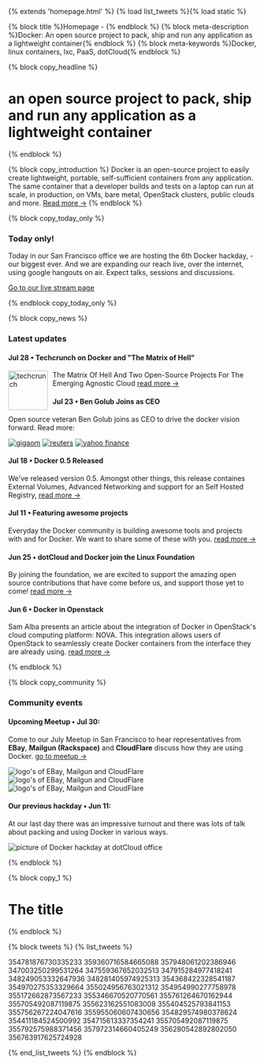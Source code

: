 ﻿{% extends 'homepage.html' %}
{% load list_tweets %}{% load static %}

{% block title %}Homepage - {% endblock %}
{% block meta-description %}Docker: An open source project to pack, ship and run any application as a lightweight container{% endblock %}
{% block meta-keywords %}Docker, linux containers, lxc, PaaS, dotCloud{% endblock %}

{% block copy_headline %}

# an open source project to pack, ship and run any application as a lightweight container #

{% endblock %}


{% block copy_introduction %}
Docker is an open-source project to easily create lightweight, portable, self-sufficient containers from any application.
    The same container that a developer builds and tests on a laptop can run at scale, in production, on VMs, bare metal,
    OpenStack clusters, public clouds and more. <span class="read-more"><a href="{% url 'about' %}" title="About Docker">Read more -></a></span>
{% endblock %}

{% block copy_today_only %}
### Today only!
Today in our San Francisco office we are hosting the 6th Docker hackday, - our biggest ever. And we are expanding our
    reach live, over the internet, using google hangouts on air. Expect talks, sessions and discussions.

<a href="{% url 'live' %}" class="btn btn-large btn-primary secondary-action-button" title="TODAY only: Got to our live stream!">Go to our live stream page</a>

{% endblock copy_today_only %}

{% block copy_news %}
### Latest updates

#### Jul 28 • Techcrunch on Docker and "The Matrix of Hell"
[<img width="80px" style="float:left;margin-right:10px;" src="{% static 'img/homepage/techcrunch.png' %}" alt="techcrunch">](http://techcrunch.com/2013/07/28/the-matrix-of-hell-and-two-open-source-projects-for-the-emerging-agnostic-cloud/) The Matrix Of Hell And Two Open-Source Projects For The Emerging Agnostic Cloud 
<span class="read-more"><a href="http://techcrunch.com/2013/07/28/the-matrix-of-hell-and-two-open-source-projects-for-the-emerging-agnostic-cloud/" target="_blank">read more -></a></span>

#### Jul 23 • Ben Golub Joins as CEO
Open source veteran Ben Golub joins as CEO to drive the docker vision forward. Read more:

[<img src="{% static 'img/homepage/gigaom.png' %}" alt="gigaom">](http://gigaom.com/2013/07/23/paas-pioneer-dotcloud-gets-new-ceo-in-industry-vet-ben-golub/)
[<img src="{% static 'img/homepage/reuters.png' %}" alt="reuters">](http://www.reuters.com/article/2013/07/23/ca-dotcloud-idUSnBw235523a+100+BSW20130723)
[<img src="{% static 'img/homepage/yahoo.png' %}" alt="yahoo finance">](http://finance.yahoo.com/news/dotcloud-appoints-ben-golub-chief-133000939.html)

#### Jul 18 • Docker 0.5 Released
We've released version 0.5. Amongst other things, this release containes External Volumes, Advanced Networking and
    support for an Self Hosted Registry,
    <span class="read-more"><a href="http://blog.docker.io/2013/07/docker-0-5-0-external-volumes-advanced-networking-self-hosted-registry/">read more -></a></span>

#### Jul 11 • Featuring awesome projects
Everyday the Docker community is building awesome tools and projects with and for Docker. We want to share some of these with you.
    <span class="read-more"><a href="http://blog.docker.io/2013/07/docker-projects-from-the-docker-community/">read more -></a></span>

#### Jun 25 • dotCloud and Docker join the Linux Foundation
By joining the foundation, we are excited to support the amazing open source contributions that have come before us, and support those yet to come!
    <span class="read-more"><a href="http://blog.docker.io/2013/06/dotcloud-and-docker-join-the-linux-foundation/">read more -></a></span>

#### Jun 6 • Docker in Openstack
Sam Alba presents an article about the integration of Docker in OpenStack's cloud computing platform: NOVA. This integration
    allows users of OpenStack to seamlessly create Docker containers from the interface they are already using.
    <span class="read-more"><a href="http://blog.docker.io/2013/06/openstack-docker-manage-linux-containers-with-nova/">read more -></a></span>

{% endblock %}


{% block copy_community %}
### Community events

#### Upcoming Meetup • Jul 30:
Come to our July Meetup in San Francisco to hear representatives from **EBay**, **Mailgun (Rackspace)** and **CloudFlare**
    discuss how they are using Docker.
    <span class="read-more"><a href="http://www.meetup.com/Docker-meetups/">go to meetup -></a></span>

<img src="{% static 'img/homepage/ebay.png' %}" title="logo's of EBay, Mailgun and CloudFlare">
<img src="{% static 'img/homepage/mailgun.png' %}" title="logo's of EBay, Mailgun and CloudFlare">
<img src="{% static 'img/homepage/cloudflare.png' %}" title="logo's of EBay, Mailgun and CloudFlare">


#### Our previous hackday • Jun 11:
At our last day there was an impressive turnout and there was lots of talk about packing and using Docker in various
    ways.


<img src="{% static 'img/homepage/hackday_june_2013_brighter_400px.png' %}" alt="picture of Docker hackday at dotCloud office">

{% endblock %}


{% block copy_1 %}

# The title #

{% endblock %}


{% block tweets %}
{% list_tweets %}

354781876730335233
359360716584665088
357948061202386946
347003250299531264
347559367652032513
347915284977418241
348249053332647936
348281405974925313
354368422328541187
354970275353329664
355024956763021312
354954990277758978
355172662873567233
355346670520770561
355761264670162944
355705492087119875
355623162551083008
355404525793841153
355756267224047616
355955060607430656
354829574980378624
354411184524500992
354715613337354241
355705492087119875
355792575988371456
357972314660405249
356280542892802050
356763917625724928

{% end_list_tweets %}
{% endblock %}

